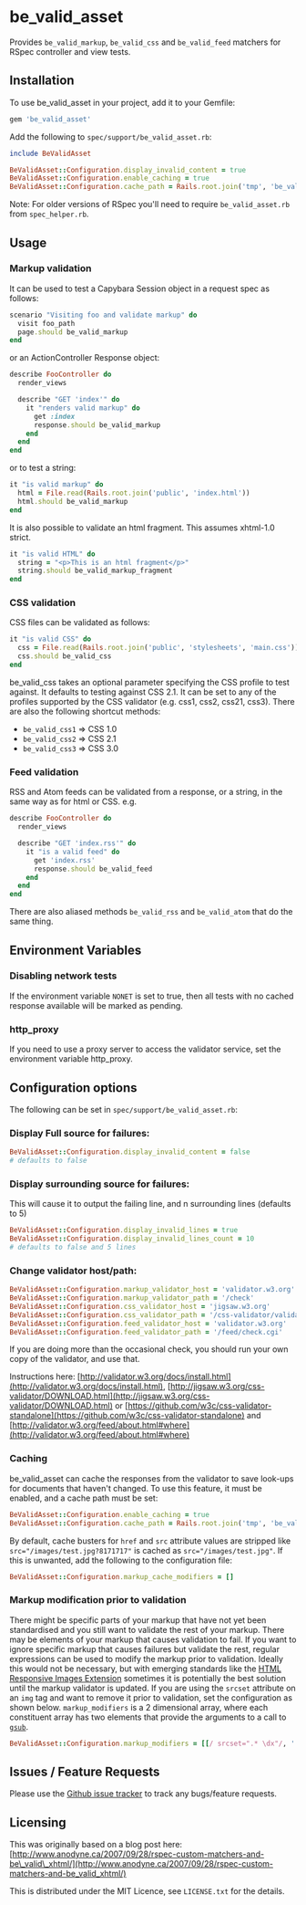 # be_valid_asset

Provides `be_valid_markup`, `be_valid_css` and `be_valid_feed` matchers for RSpec controller and view tests.

## Installation

To use be_valid_asset in your project, add it to your Gemfile:

```ruby
gem 'be_valid_asset'
```

Add the following to `spec/support/be_valid_asset.rb`:

```ruby
include BeValidAsset

BeValidAsset::Configuration.display_invalid_content = true
BeValidAsset::Configuration.enable_caching = true
BeValidAsset::Configuration.cache_path = Rails.root.join('tmp', 'be_valid_asset_cache')
```

Note: For older versions of RSpec you'll need to require `be_valid_asset.rb` from `spec_helper.rb`.

## Usage

### Markup validation

It can be used to test a Capybara Session object in a request spec as follows:

```ruby
scenario "Visiting foo and validate markup" do
  visit foo_path
  page.should be_valid_markup
end
```

or an ActionController Response object:

```ruby
describe FooController do
  render_views

  describe "GET 'index'" do
    it "renders valid markup" do
      get :index
      response.should be_valid_markup
    end
  end
end
```

or to test a string:

```ruby
it "is valid markup" do
  html = File.read(Rails.root.join('public', 'index.html'))
  html.should be_valid_markup
end
```

It is also possible to validate an html fragment.  This assumes xhtml-1.0 strict.

```ruby
it "is valid HTML" do
  string = "<p>This is an html fragment</p>"
  string.should be_valid_markup_fragment
end
```

### CSS validation

CSS files can be validated as follows:

```ruby
it "is valid CSS" do
  css = File.read(Rails.root.join('public', 'stylesheets', 'main.css'))
  css.should be_valid_css
end
```

be_valid_css takes an optional parameter specifying the CSS profile to test against. It defaults to testing against CSS 2.1. It can be set to any of the profiles supported by the CSS validator (e.g. css1, css2, css21, css3). There are also the following shortcut methods:

 * `be_valid_css1` => CSS 1.0
 * `be_valid_css2` => CSS 2.1
 * `be_valid_css3` => CSS 3.0

### Feed validation

RSS and Atom feeds can be validated from a response, or a string, in the same way as for html or CSS.  e.g.

```ruby
describe FooController do
  render_views

  describe "GET 'index.rss'" do
    it "is a valid feed" do
      get 'index.rss'
      response.should be_valid_feed
    end
  end
end
```

There are also aliased methods `be_valid_rss` and `be_valid_atom` that do the same thing.

## Environment Variables

### Disabling network tests

If the environment variable `NONET` is set to true, then all tests with no cached response available will be marked as pending.

### http_proxy

If you need to use a proxy server to access the validator service, set the environment variable http_proxy.

## Configuration options

The following can be set in `spec/support/be_valid_asset.rb`:

### Display Full source for failures:

```ruby
BeValidAsset::Configuration.display_invalid_content = false
# defaults to false
```

### Display surrounding source for failures:

This will cause it to output the failing line, and n surrounding lines (defaults to 5)

```ruby
BeValidAsset::Configuration.display_invalid_lines = true
BeValidAsset::Configuration.display_invalid_lines_count = 10
# defaults to false and 5 lines
```

### Change validator host/path:

```ruby
BeValidAsset::Configuration.markup_validator_host = 'validator.w3.org'
BeValidAsset::Configuration.markup_validator_path = '/check'
BeValidAsset::Configuration.css_validator_host = 'jigsaw.w3.org'
BeValidAsset::Configuration.css_validator_path = '/css-validator/validator'
BeValidAsset::Configuration.feed_validator_host = 'validator.w3.org'
BeValidAsset::Configuration.feed_validator_path = '/feed/check.cgi'
```

If you are doing more than the occasional check, you should run your own copy of the validator, and use that.

Instructions here: [http://validator.w3.org/docs/install.html](http://validator.w3.org/docs/install.html),  [http://jigsaw.w3.org/css-validator/DOWNLOAD.html](http://jigsaw.w3.org/css-validator/DOWNLOAD.html) or [https://github.com/w3c/css-validator-standalone](https://github.com/w3c/css-validator-standalone) and [http://validator.w3.org/feed/about.html#where](http://validator.w3.org/feed/about.html#where)

### Caching

be_valid_asset can cache the responses from the validator to save look-ups for documents that haven't changed. To use this feature, it must be enabled, and a cache path must be set:

```ruby
BeValidAsset::Configuration.enable_caching = true
BeValidAsset::Configuration.cache_path = Rails.root.join('tmp', 'be_valid_asset_cache')
```

By default, cache busters for `href` and `src` attribute values are stripped like `src="/images/test.jpg?8171717"` is cached as `src="/images/test.jpg"`. If this is unwanted, add the following to the configuration file:

```ruby
BeValidAsset::Configuration.markup_cache_modifiers = []
```

### Markup modification prior to validation

There might be specific parts of your markup that have not yet been standardised and you still want to validate the rest of your markup. There may be elements of your markup that causes validation to fail. If you want to ignore specific markup that causes failures but validate the rest, regular expressions can be used to modify the markup prior to validation. Ideally this would not be necessary, but with emerging standards like the [HTML Responsive Images Extension](http://dvcs.w3.org/hg/html-proposals/raw-file/tip/responsive-images/responsive-images.html) sometimes it is potentially the best solution until the markup validator is updated. If you are using the `srcset` attribute on an `img` tag and want to remove it prior to validation, set the configuration as shown below. `markup_modifiers` is a 2 dimensional array, where each constituent array has two elements that provide the arguments to a call to [`gsub`](http://www.ruby-doc.org/core-1.9.3/String.html#method-i-gsub).

```ruby
BeValidAsset::Configuration.markup_modifiers = [[/ srcset=".* \dx"/, '']]
```

## Issues / Feature Requests

Please use the [Github issue tracker](http://github.com/unboxed/be_valid_asset/issues) to track any bugs/feature requests.

## Licensing

This was originally based on a blog post here: [http://www.anodyne.ca/2007/09/28/rspec-custom-matchers-and-be\_valid\_xhtml/](http://www.anodyne.ca/2007/09/28/rspec-custom-matchers-and-be_valid_xhtml/)

This is distributed under the MIT Licence, see `LICENSE.txt` for the details.
